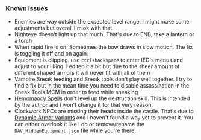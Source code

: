 ### Known Issues

- Enemies are way outside the expected level range. I might make some adjustments but overall I'm ok with that.
- Nighteye doesn't light up that much. That's due to ENB, take a lantern or a torch
- When rapid fire is on. Sometimes the bow draws in slow motion. The fix is toggling it off and on again.
- Equipment is clipping. use ``ctrl+backspace`` to enter IED's menus and adjust to your liking. I edited it a bit but due to the sheer amount of different shaped armors it will never fit with all of them
- Vampire Sneak feeding and Sneak tools don't play well together. I try to find a fix but in the mean time you need to disable assassination in the Sneak Tools MCM in order to feed while sneaking
- [Hemomancy Spells](https://www.nexusmods.com/skyrimspecialedition/mods/74968) don't level up the destruction skill. This is intended by the author and i won't change it for that very reason.
- Clockwork NPCs are missing their heads inside the castle. That's due to [Dynamic Armor Variants](https://www.nexusmods.com/skyrimspecialedition/mods/65963) and I haven't found a way yet to prevent it. You can either overlook it like I do or remove/rename the ``DAV_HiddenEquipment.json`` file while you're there.

